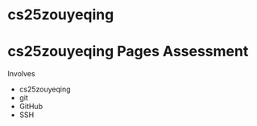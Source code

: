 # cs25zouyeqing
cs25zouyeqing Pages Assessment
===========

Involves
 * cs25zouyeqing
 * git
 * GitHub
 * SSH
